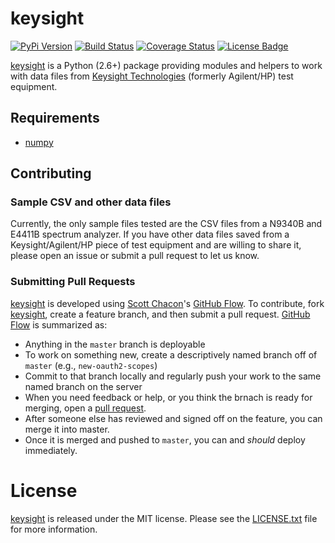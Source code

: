 # keysight

[![PyPi Version][pypi ver image]][pypi ver link]
[![Build Status][travis image]][travis link]
[![Coverage Status][coveralls image]][coveralls link]
[![License Badge][license image]][LICENSE.txt]

[keysight][] is a Python (2.6+) package providing modules and helpers to
work with data files from [Keysight Technologies][key] (formerly
Agilent/HP) test equipment.

## Requirements

- [numpy][]

## Contributing

### Sample CSV and other data files

Currently, the only sample files tested are the CSV files from a N9340B
and E4411B spectrum analyzer. If you have other data files saved from a
Keysight/Agilent/HP piece of test equipment and are willing to share it,
please open an issue or submit a pull request to let us know.

### Submitting Pull Requests

[keysight][] is developed using [Scott Chacon][]'s [GitHub Flow][]. To
contribute, fork [keysight][], create a feature branch, and then submit
a pull request.  [GitHub Flow][] is summarized as:

- Anything in the `master` branch is deployable
- To work on something new, create a descriptively named branch off of
  `master` (e.g., `new-oauth2-scopes`)
- Commit to that branch locally and regularly push your work to the same
  named branch on the server
- When you need feedback or help, or you think the brnach is ready for
  merging, open a [pull request][].
- After someone else has reviewed and signed off on the feature, you can
  merge it into master.
- Once it is merged and pushed to `master`, you can and *should* deploy
  immediately.

# License

[keysight] is released under the MIT license. Please see the
[LICENSE.txt] file for more information.

[key]: http://www.keysight.com/
[keysight]: https://github.com/questrail/keysight
[coveralls image]: http://img.shields.io/coveralls/questrail/keysight/master.svg
[coveralls link]: https://coveralls.io/r/questrail/keysight
[github flow]: http://scottchacon.com/2011/08/31/github-flow.html
[LICENSE.txt]: https://github.com/questrail/keysight/blob/develop/LICENSE.txt
[license image]: http://img.shields.io/pypi/l/keysight.svg
[numpy]: http://www.numpy.org
[pull request]: https://help.github.com/articles/using-pull-requests
[pypi ver image]: http://img.shields.io/pypi/v/keysight.svg
[pypi ver link]: https://pypi.python.org/pypi/keysight
[python standard library]: https://docs.python.org/2/library/
[scott chacon]: http://scottchacon.com/about.html
[siganalysis]: https://github.com/questrail/siganalysis
[travis image]: http://img.shields.io/travis/questrail/keysight/master.svg
[travis link]: https://travis-ci.org/questrail/keysight
